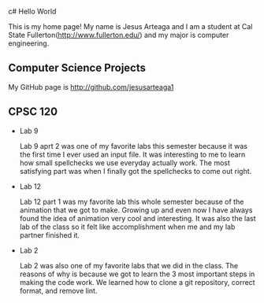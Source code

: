 c# Hello World

This is my home page! My name is Jesus Arteaga and I am a student at Cal State Fullerton(http://www.fullerton.edu/) and my major is computer engineering.

## Computer Science Projects

My GitHub page is http://github.com/jesusarteaga1

## CPSC 120

* Lab 9

  Lab 9 aprt 2 was one of my favorite labs this semester because it was the first time I ever used an input file. It was interesting to me to learn how small spellchecks we use everyday actually work. The most satisfying part was when I finally got the spellchecks to come out right. 

* Lab 12

  Lab 12 part 1 was my favorite lab this whole semester because of the animation that we got to make. Growing up and even now I have always found the idea of animation very cool and interesting. It was also the last lab of the class so it felt like accomplishment when me and my lab partner finished it.  

* Lab 2

   Lab 2 was also one of my favorite labs that we did in the class. The reasons of why is because we got to learn the 3 most important steps in making the code work. We learned how to clone a git repository, correct format, and remove lint.